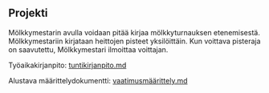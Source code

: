 ## Projekti

Mölkkymestarin avulla voidaan pitää kirjaa mölkkyturnauksen etenemisestä. Mölkkymestariin kirjataan heittojen pisteet yksilöittäin. Kun voittava pisteraja on saavutettu, Mölkkymestari ilmoittaa voittajan.

Työaikakirjanpito: [tuntikirjanpito.md](https://github.com/palovpet/ot-harjoitustyo/blob/master/dokumentaatio/tuntikirjanpito.md)

Alustava määrittelydokumentti: [vaatimusmäärittely.md](https://github.com/palovpet/ot-harjoitustyo/blob/master/dokumentaatio/vaatimusmaarittely.md)


